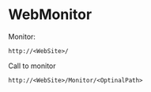# WebMonitor

Monitor:
```
http://<WebSite>/
```
Call to monitor
```
http://<WebSite>/Monitor/<OptinalPath>
```
